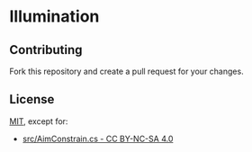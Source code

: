 # Illumination

## Contributing

Fork this repository and create a pull request for your changes.

## License

[MIT](https://github.com/everlasterVR/Illumination/blob/master/LICENSE), except for:

- [src/AimConstrain.cs - CC BY-NC-SA 4.0](https://github.com/everlasterVR/Illumination/blob/master/src/AimConstrain.cs)
